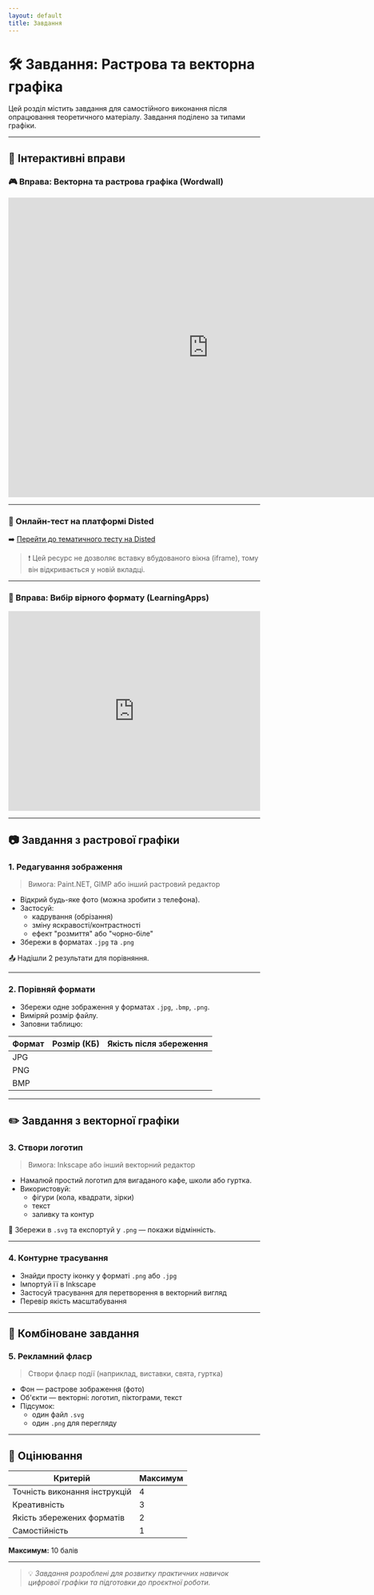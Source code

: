 ```yaml
---
layout: default
title: Завдання
---
```


# 🛠 Завдання: Растрова та векторна графіка

Цей розділ містить завдання для самостійного виконання після опрацювання теоретичного матеріалу. Завдання поділено за типами графіки.

---

## 🧠 Інтерактивні вправи

### 🎮 Вправа: Векторна та растрова графіка (Wordwall)

<iframe src="https://wordwall.net/uk/embed/34638761" width="800" height="600" frameborder="0" allowfullscreen></iframe>

---

### 🧪 Онлайн-тест на платформі Disted

➡️ [Перейти до тематичного тесту на Disted](https://disted.edu.vn.ua/courses/learn/10833)

> ❗ Цей ресурс не дозволяє вставку вбудованого вікна (iframe), тому він відкривається у новій вкладці.

---

### 🧩 Вправа: Вибір вірного формату (LearningApps)

<iframe src="https://learningapps.org/watch?v=pazkcv1xk17" style="border:0px;width:100%;height:400px" allowfullscreen></iframe>

---

## 📷 Завдання з растрової графіки

### 1. Редагування зображення

> Вимога: Paint.NET, GIMP або інший растровий редактор

- Відкрий будь-яке фото (можна зробити з телефона).
- Застосуй:
  - кадрування (обрізання)
  - зміну яскравості/контрастності
  - ефект "розмиття" або "чорно-біле"
- Збережи в форматах `.jpg` та `.png`

📤 Надішли 2 результати для порівняння.

---

### 2. Порівняй формати

- Збережи одне зображення у форматах `.jpg`, `.bmp`, `.png`.
- Виміряй розмір файлу.
- Заповни таблицю:

| Формат | Розмір (КБ) | Якість після збереження |
|--------|--------------|--------------------------|
| JPG    |              |                          |
| PNG    |              |                          |
| BMP    |              |                          |

---

## ✏️ Завдання з векторної графіки

### 3. Створи логотип

> Вимога: Inkscape або інший векторний редактор

- Намалюй простий логотип для вигаданого кафе, школи або гуртка.
- Використовуй:
  - фігури (кола, квадрати, зірки)
  - текст
  - заливку та контур

🎯 Збережи в `.svg` та експортуй у `.png` — покажи відмінність.

---

### 4. Контурне трасування

- Знайди просту іконку у форматі `.png` або `.jpg`
- Імпортуй її в Inkscape
- Застосуй трасування для перетворення в векторний вигляд
- Перевір якість масштабування

---

## 🤝 Комбіноване завдання

### 5. Рекламний флаєр

> Створи флаєр події (наприклад, виставки, свята, гуртка)

- Фон — растрове зображення (фото)
- Об'єкти — векторні: логотип, піктограми, текст
- Підсумок:
  - один файл `.svg`
  - один `.png` для перегляду

---

## 📝 Оцінювання

| Критерій                   | Максимум |
|----------------------------|----------|
| Точність виконання інструкцій | 4        |
| Креативність               | 3        |
| Якість збережених форматів | 2        |
| Самостійність              | 1        |

**Максимум:** 10 балів

---

> 💡 *Завдання розроблені для розвитку практичних навичок цифрової графіки та підготовки до проєктної роботи.*


